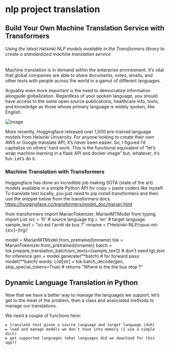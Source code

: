 # nlp project translation


## Build Your Own Machine Translation Service with Transformers
###### Using the latest Helsinki NLP models available in the Transformers library to create a standardized machine translation service

Machine translation is in demand within the enterprise environment. It’s vital that global companies are able to share documents, notes, emails, and other texts with people across the world in a gamut of different languages.

Arguably even more important is the need to democratize information alongside globalization. Regardless of your spoken language, you should have access to the same open source publications, healthcare info, tools, and knowledge as those whose primary language is widely spoken, like English.

![image](https://user-images.githubusercontent.com/28071950/131914204-24fc36f5-a155-47f5-9eb8-8756bffa72b0.png)

More recently, Huggingface released over 1,000 pre-trained language models from Helsinki University. For anyone looking to create their own AWS or Google translate API, it’s never been easier. So, I figured I’d capitalize on others’ hard work. This is the functional equivalent of “let’s wrap machine learning in a flask API and docker image” but, whatever, it’s fun. Let’s do it.
### Machine Translation with Transformers
Huggingface has done an incredible job making SOTA (state of the art) models available in a simple Python API for copy + paste coders like myself. To translate text locally, you just need to pip install transformers and then use the snippet below from the transformers docs. https://huggingface.co/transformers/model_doc/marian.html

from transformers import MarianTokenizer, MarianMTModel
from typing import List
src = 'fr'  # source language
trg = 'en'  # target language
sample_text = "où est l'arrêt de bus ?"
mname = f'Helsinki-NLP/opus-mt-{src}-{trg}'

model = MarianMTModel.from_pretrained(mname)
tok = MarianTokenizer.from_pretrained(mname){
batch = tok.prepare_translation_batch(src_texts=[sample_text])  # don't need tgt_text for inference
gen = model.generate(**batch)  # for forward pass: model(**batch)
words: List[str] = tok.batch_decode(gen, skip_special_tokens=True)  # returns "Where is the the bus stop ?"

## Dynamic Language Translation in Python
Now that we have a better way to manage the languages we support, let’s get to the meat of the problem, then a class and associated methods to manage our translations.

We need a couple of functions here:

    ► translate text given a source language and target language (duh)
    ► load and manage models we don’t have into memory (I use a simple dict)
    ► get supported languages (what languages did we download for this app?)




